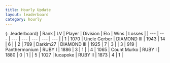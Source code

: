 ```yaml
---
title: Hourly Update
layout: leaderboard
category: hourly
---
```


{: .leaderboard}
| Rank | LV | Player | Division | Elo | Wins | Losses |
| --- | --- | --- | --- | --- | --- | --- |
| <span data-change="0">1</span> | 1070 | <span title="ID: 31699">Uncle Gerber</span> | DIAMOND III | <span data-change="26">1943</span> | <span data-change="6">14</span> | <span data-change="3">6</span> |
| <span data-change="0">2</span> | 769 | <span title="ID: 694036">Darkim27</span> | DIAMOND III | <span data-change="23">1925</span> | <span data-change="6">7</span> | <span data-change="3">3</span> |
| <span data-change="-">3</span> | 919 | <span title="ID: 154837">Panthermonium</span> | RUBY I | <span data-change="-">1886</span> | <span data-change="-">3</span> | <span data-change="-">1</span> |
| <span data-change="-1">4</span> | 1065 | <span title="ID: 498323">Count Murko</span> | RUBY I | <span data-change="0">1880</span> | <span data-change="0">0</span> | <span data-change="0">1</span> |
| <span data-change="-1">5</span> | 1027 | <span title="ID: 41925">lucapoke</span> | RUBY II | <span data-change="15">1873</span> | <span data-change="1">4</span> | <span data-change="0">1</span> |